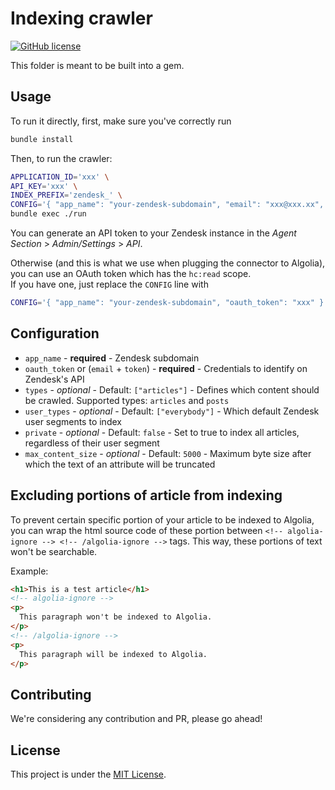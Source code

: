 # Indexing crawler

[![GitHub license](https://img.shields.io/github/license/algolia/algoliasearch-zendesk.svg)](../LICENSE)

This folder is meant to be built into a gem.

## Usage

To run it directly, first, make sure you've correctly run

```sh
bundle install
```

Then, to run the crawler:

```sh
APPLICATION_ID='xxx' \
API_KEY='xxx' \
INDEX_PREFIX='zendesk_' \
CONFIG='{ "app_name": "your-zendesk-subdomain", "email": "xxx@xxx.xx", "token": "xxx" }' \
bundle exec ./run
```

You can generate an API token to your Zendesk instance in the *Agent Section* > *Admin/Settings* > *API*.

Otherwise (and this is what we use when plugging the connector to Algolia), you can use an OAuth token which has the `hc:read` scope.  
If you have one, just replace the `CONFIG` line with

```sh
CONFIG='{ "app_name": "your-zendesk-subdomain", "oauth_token": "xxx" }' \
```

## Configuration

* `app_name` - **required** - Zendesk subdomain
* `oauth_token` or (`email` + `token`) - **required** - Credentials to identify on Zendesk's API
* `types` - *optional* - Default: `["articles"]` - Defines which content should be crawled. Supported types: `articles` and `posts`
* `user_types` - *optional* - Default: `["everybody"]` - Which default Zendesk user segments to index
* `private` - *optional* - Default: `false` - Set to true to index all articles, regardless of their user segment
* `max_content_size` - *optional* - Default: `5000` - Maximum byte size after which the text of an attribute will be truncated

## Excluding portions of article from indexing
To prevent certain specific portion of your article to be indexed to Algolia, you can wrap the html source code of these portion between `<!-- algolia-ignore --> <!-- /algolia-ignore -->` tags. This way, these portions of text won't be searchable. 

Example: 
```html
<h1>This is a test article</h1>
<!-- algolia-ignore -->
<p>
  This paragraph won't be indexed to Algolia.
</p>
<!-- /algolia-ignore -->
<p>
  This paragraph will be indexed to Algolia.
</p>
```

## Contributing

We're considering any contribution and PR, please go ahead!

## License

This project is under the [MIT License](../LICENSE).


